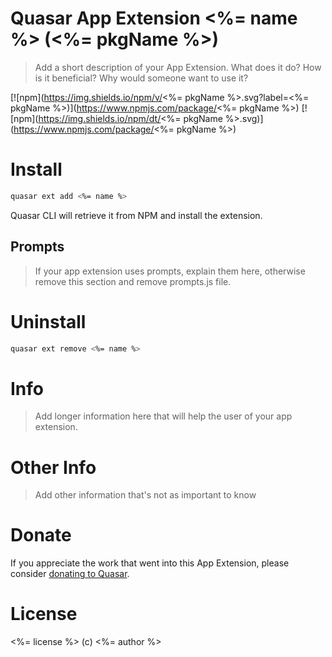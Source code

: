 # Quasar App Extension <%= name %> (<%= pkgName %>)

> Add a short description of your App Extension. What does it do? How is it beneficial? Why would someone want to use it?

[![npm](https://img.shields.io/npm/v/<%= pkgName %>.svg?label=<%= pkgName %>)](https://www.npmjs.com/package/<%= pkgName %>)
[![npm](https://img.shields.io/npm/dt/<%= pkgName %>.svg)](https://www.npmjs.com/package/<%= pkgName %>)

# Install

```bash
quasar ext add <%= name %>
```

Quasar CLI will retrieve it from NPM and install the extension.

## Prompts

> If your app extension uses prompts, explain them here, otherwise remove this section and remove prompts.js file.

# Uninstall

```bash
quasar ext remove <%= name %>
```

# Info

> Add longer information here that will help the user of your app extension.

# Other Info

> Add other information that's not as important to know

# Donate

If you appreciate the work that went into this App Extension, please consider [donating to Quasar](https://donate.quasar.dev).

# License

<%= license %> (c) <%= author %>
